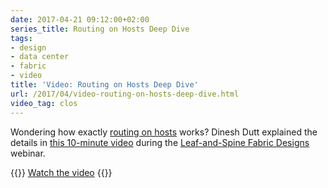 ```yaml
---
date: 2017-04-21 09:12:00+02:00
series_title: Routing on Hosts Deep Dive
tags:
- design
- data center
- fabric
- video
title: 'Video: Routing on Hosts Deep Dive'
url: /2017/04/video-routing-on-hosts-deep-dive.html
video_tag: clos
---
```

Wondering how exactly [routing on hosts](https://blog.ipspace.net/2016/02/running-bgp-on-servers.html) works? Dinesh Dutt explained the details in [this 10-minute video](https://my.ipspace.net/bin/get/Clos/7.32%20-%20Routing%20from%20Hosts%20-%20Deep%20Dive.mp4) during the [Leaf-and-Spine Fabric Designs](http://www.ipspace.net/Leaf-and-Spine_Fabric_Architectures) webinar.

{{<jump>}}
[Watch the video](https://my.ipspace.net/bin/get/Clos/7.32%20-%20Routing%20from%20Hosts%20-%20Deep%20Dive.mp4)
{{</jump>}}
